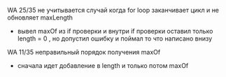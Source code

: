 WA 25/35 не учитывается случай когда for loop заканчивает цикл и не обновляет maxLength
- вывел maxOf из if проверки и внутри if проверки оставил только length = 0
, но допустил ошибку и поймал то что написано внизу

WA 11/35 неправильный порядок получения maxOf
- сначала идет добавление в length и только потом maxOf
